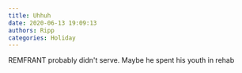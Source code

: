 ```yaml
---
title: Uhhuh
date: 2020-06-13 19:09:13
authors: Ripp
categories: Holiday
---
```


 REMFRANT probably didn't serve.  Maybe he spent his youth in rehab